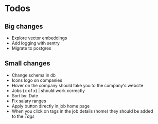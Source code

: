 # Todos

## Big changes

- Explore vector embeddings
- Add logging with sentry
- Migrate to postgres

## Small changes

- Change schema in db
- Icons logo on companies
- Hover on the company should take you to the company's website
- Jobs (x of x) | should work correctly
- Sort by: Date
- Fix salary ranges
- Apply button directly in job home page
- When you click on tags in the job details (home) they should be added to the _Tags_
